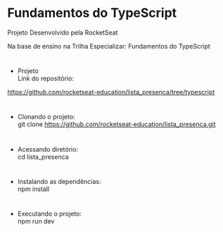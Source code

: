 # Fundamentos do TypeScript 

Projeto Desenvolvido pela RocketSeat<br>

Na base de ensino na Trilha Especializar: Fundamentos do TypeScript<br>

# 
* Projeto <br>
Link do repositório:<br>

https://github.com/rocketseat-education/lista_presenca/tree/typescript

# 
 * Clonando o projeto:<br>
git clone https://github.com/rocketseat-education/lista_presenca.git

# 
* Acessando diretório:<br>
cd lista_presenca

# 
* Instalando as dependências:<br>
npm install

# 
* Executando o projeto:<br>
npm run dev
